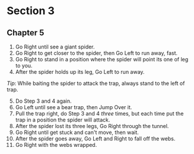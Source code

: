 # Section 3

## Chapter 5

1. Go Right until see a giant spider.
2. Go Right to get closer to the spider, then Go Left to run away, fast.
3. Go Right to stand in a position where the spider will point its one of leg to you.
4. After the spider holds up its leg, Go Left to run away.

_Tip_: While baiting the spider to attack the trap, always stand to the left of trap.

5. Do Step 3 and 4 again.
6. Go Left until see a bear trap, then Jump Over it.
7. Pull the trap right, do Step 3 and 4 _three_ times, but each time put the trap in a position the spider will attack.
8. After the spider lost its three legs, Go Right through the tunnel.
9. Go Right until get stuck and can't move, then wait.
10. After the spider goes away, Go Left and Right to fall off the webs.
11. Go Right with the webs wrapped.
